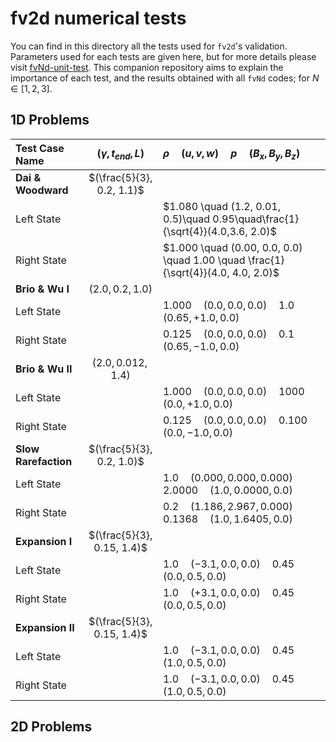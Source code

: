 # fv2d numerical tests

You can find in this directory all the tests used for `fv2d`'s validation. 
Parameters used for each tests are given here, but for more details please visit [fvNd-unit-test](https://github.com/lukbrb/fvNd-unit-test).
This companion repository aims to explain the importance of each test, and the results obtained with all `fvNd` codes; for $N \in [1, 2, 3]$.

## 1D Problems

| Test Case Name | $(\gamma, t_{end}, L)$| $\rho\quad(u, v, w)\quad p\quad(B_x, B_y, B_z)$|
| :--------------|:--------------------------------:| :------------|
|**Dai & Woodward**  |$(\frac{5}{3}, 0.2, 1.1)$         |               |
| Left State ||$1.080 \quad (1.2, 0.01, 0.5)\quad 0.95\quad\frac{1}{\sqrt{4}}(4.0,3.6, 2.0)$
| Right State ||$1.000 \quad (0.00, 0.0, 0.0) \quad 1.00 \quad \frac{1}{\sqrt{4}}(4.0, 4.0, 2.0)$
| **Brio & Wu I**| $(2.0, 0.2, 1.0)$||
| Left State ||$1.000 \quad (0.0, 0.0, 0.0) \quad 1.0 \quad(0.65, +1.0, 0.0)$
| Right State ||$0.125 \quad (0.0, 0.0, 0.0) \quad 0.1 \quad(0.65, -1.0, 0.0)$
| **Brio & Wu II**| $(2.0, 0.012, 1.4)$||
| Left State ||$1.000 \quad (0.0, 0.0, 0.0) \quad 1000 \quad(0.0, +1.0, 0.0)$
| Right State ||$0.125 \quad (0.0, 0.0, 0.0) \quad 0.100 \quad(0.0, -1.0, 0.0)$
| **Slow Rarefaction**| $(\frac{5}{3}, 0.2, 1.0)$||
| Left State ||$1.0 \quad (0.000, 0.000, 0.000) \quad 2.0000 \quad(1.0, 0.0000, 0.0)$
| Right State ||$0.2 \quad (1.186, 2.967, 0.000) \quad 0.1368 \quad(1.0, 1.6405, 0.0)$
| **Expansion I**| $(\frac{5}{3}, 0.15, 1.4)$||
| Left State ||$1.0 \quad (-3.1, 0.0, 0.0) \quad 0.45 \quad(0.0, 0.5, 0.0)$
| Right State ||$1.0 \quad(+3.1, 0.0, 0.0) \quad 0.45 \quad(0.0, 0.5, 0.0)$
| **Expansion II**| $(\frac{5}{3}, 0.15, 1.4)$||
| Left State ||$1.0 \quad (-3.1, 0.0, 0.0) \quad 0.45 \quad(1.0, 0.5, 0.0)$
| Right State ||$1.0 \quad (-3.1, 0.0, 0.0) \quad 0.45 \quad(1.0, 0.5, 0.0)$

## 2D Problems
